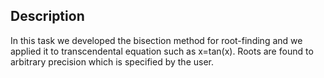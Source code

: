 ## Description

In this task we developed the bisection method for root-finding and we applied it to transcendental equation such as x=tan(x). Roots are found to arbitrary precision which is specified by the user.
